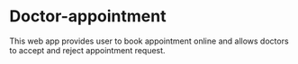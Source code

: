 # Doctor-appointment
This web app provides user to book appointment online and allows doctors to accept and reject appointment request.
